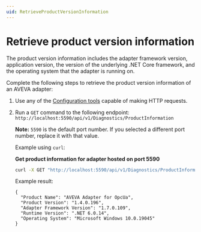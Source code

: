 ```yaml
---
uid: RetrieveProductVersionInformation
---
```


# Retrieve product version information

The product version information includes the adapter framework version, application version, the version of the underlying .NET Core framework, and the operating system that the adapter is running on.

Complete the following steps to retrieve the product version information of an AVEVA adapter:

1. Use any of the [Configuration tools](xref:ConfigurationTools) capable of making HTTP requests.
2. Run a `GET` command to the following endpoint: `http://localhost:5590/api/v1/Diagnostics/ProductInformation`

   **Note:** `5590` is the default port number. If you selected a different port number, replace it with that value.

   Example using `curl`:

   **Get product information for adapter hosted on port 5590**

   ```bash
   curl -X GET "http://localhost:5590/api/v1/Diagnostics/ProductInformation"
   ```

   Example result:

    ```code
    {
      "Product Name": "AVEVA Adapter for OpcUa",
      "Product Version": "1.4.0.196",
      "Adapter Framework Version": "1.7.0.109",
      "Runtime Version": ".NET 6.0.14",
      "Operating System": "Microsoft Windows 10.0.19045"
    }
    ```
